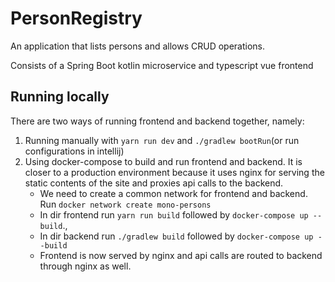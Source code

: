 # PersonRegistry

An application that lists persons and allows CRUD operations.

Consists of a Spring Boot kotlin microservice and typescript vue frontend

## Running locally

There are two ways of running frontend and backend together, namely:

1. Running manually with `yarn run dev` and `./gradlew bootRun`(or run configurations in intellij)
2. Using docker-compose to build and run frontend and backend. It is closer to a production environment because it uses nginx for serving the static contents of the site and proxies api calls to the backend.
    - We need to create a common network for frontend and backend. Run `docker network create mono-persons`
    - In dir frontend run `yarn run build` followed by `docker-compose up --build`.,
    - In dir backend run `./gradlew build` followed by `docker-compose up --build`
    - Frontend is now served by nginx and api calls are routed to backend through nginx as well.